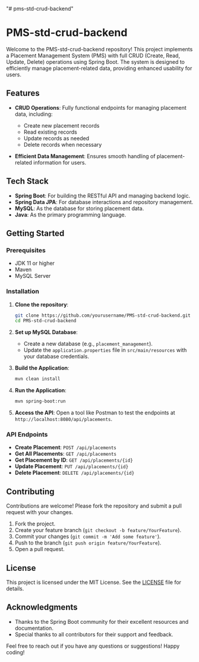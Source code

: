 "# pms-std-crud-backend" 

# PMS-std-crud-backend

Welcome to the PMS-std-crud-backend repository! This project implements a Placement Management System (PMS) with full CRUD (Create, Read, Update, Delete) operations using Spring Boot. The system is designed to efficiently manage placement-related data, providing enhanced usability for users.

## Features

- **CRUD Operations**: Fully functional endpoints for managing placement data, including:
  - Create new placement records
  - Read existing records
  - Update records as needed
  - Delete records when necessary

- **Efficient Data Management**: Ensures smooth handling of placement-related information for users.

## Tech Stack

- **Spring Boot**: For building the RESTful API and managing backend logic.
- **Spring Data JPA**: For database interactions and repository management.
- **MySQL**: As the database for storing placement data.
- **Java**: As the primary programming language.

## Getting Started

### Prerequisites

- JDK 11 or higher
- Maven
- MySQL Server

### Installation

1. **Clone the repository**:
   ```bash
   git clone https://github.com/yourusername/PMS-std-crud-backend.git
   cd PMS-std-crud-backend
   ```

2. **Set up MySQL Database**:
   - Create a new database (e.g., `placement_management`).
   - Update the `application.properties` file in `src/main/resources` with your database credentials.

3. **Build the Application**:
   ```bash
   mvn clean install
   ```

4. **Run the Application**:
   ```bash
   mvn spring-boot:run
   ```

5. **Access the API**:
   Open a tool like Postman to test the endpoints at `http://localhost:8080/api/placements`.

### API Endpoints

- **Create Placement**: `POST /api/placements`
- **Get All Placements**: `GET /api/placements`
- **Get Placement by ID**: `GET /api/placements/{id}`
- **Update Placement**: `PUT /api/placements/{id}`
- **Delete Placement**: `DELETE /api/placements/{id}`

## Contributing

Contributions are welcome! Please fork the repository and submit a pull request with your changes.

1. Fork the project.
2. Create your feature branch (`git checkout -b feature/YourFeature`).
3. Commit your changes (`git commit -m 'Add some feature'`).
4. Push to the branch (`git push origin feature/YourFeature`).
5. Open a pull request.

## License

This project is licensed under the MIT License. See the [LICENSE](LICENSE) file for details.

## Acknowledgments

- Thanks to the Spring Boot community for their excellent resources and documentation.
- Special thanks to all contributors for their support and feedback.

Feel free to reach out if you have any questions or suggestions! Happy coding!
